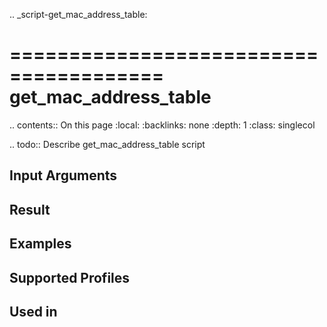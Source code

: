 .. _script-get_mac_address_table:

=======================================
get_mac_address_table
=======================================

.. contents:: On this page
    :local:
    :backlinks: none
    :depth: 1
    :class: singlecol

.. todo::
    Describe get_mac_address_table script

Input Arguments
---------------

Result
------

Examples
--------

Supported Profiles
------------------

Used in
-------
